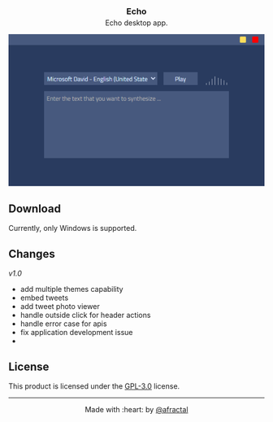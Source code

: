 
<p align="center">
    <h3 align="center" style="margin-bottom: -10px;">Echo</h3>
    <p align="center">Echo desktop app.</p>
</p>

<div class="image_wrapper">
    <img src="./hero_screenshot.png">
</div>


## **Download**

Currently, only Windows is supported.

## **Changes**

_v1.0_

- add multiple themes capability
- embed tweets
- add tweet photo viewer
- handle outside click for header actions
- handle error case for apis
- fix application development issue
-

## **License**

This product is licensed under the [GPL-3.0](./LICENSE.md) license.

---

<p align="center">
    Made with :heart: by <a href="https://github.com/afractal">@afractal</a>
</p>





<style>
    .image_wrapper {
        display: inline-flex;
        flex-wrap: nowrap;
        flex-direction: row;
        align-content: center;
        justify-content: center;
        align-items: center;
    }

    img {
        width:100%;
        height:100%;
        object-fit:contain;
    }
</style>
